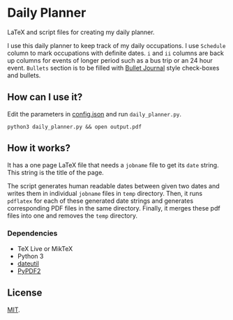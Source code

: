 # Daily Planner
LaTeX and script files for creating my daily planner.

I use this daily planner to keep track of my daily occupations. I use `Schedule` column to mark occupations with definite dates. `i` and `ii` columns are back up columns for events of longer period such as a bus trip or an 24 hour event. `Bullets` section is to be filled with [Bullet Journal](http://www.bulletjournal.com/) style check-boxes and bullets.


## How can I use it?
Edit the parameters in [config.json](config.json) and run `daily_planner.py`.

```
python3 daily_planner.py && open output.pdf
```


## How it works?
It has a one page LaTeX file that needs a `jobname` file to get its `date` string. This string is the title of the page. 

The script generates human readable dates between given two dates and writes them in individual `jobname` files in `temp` directory. Then, it runs `pdflatex` for each of these generated date strings and generates corresponding PDF files in the same directory. Finally, it merges these pdf files into one and removes the `temp` directory.


### Dependencies
 - TeX Live or MikTeX
 - Python 3
 - [dateutil](https://labix.org/python-dateutil)
 - [PyPDF2](http://mstamy2.github.io/PyPDF2)


## License
[MIT](LICENSE).
